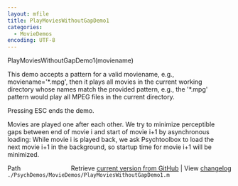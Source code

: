 ```yaml
---
layout: mfile
title: PlayMoviesWithoutGapDemo1
categories:
  - MovieDemos
encoding: UTF-8
---
```



PlayMoviesWithoutGapDemo1(moviename)  

This demo accepts a pattern for a valid moviename, e.g.,  
moviename='\*.mpg', then it plays all movies in the current working  
directory whose names match the provided pattern, e.g., the '\*.mpg'  
pattern would play all MPEG files in the current directory.  

Pressing ESC ends the demo.  

Movies are played one after each other. We try to minimize perceptible  
gaps between end of movie i and start of movie i+1 by asynchronous  
loading: While movie i is played back, we ask Psychtoolbox to load the  
next movie i+1 in the background, so startup time for movie i+1 will be  
minimized.  


<div class="code_header" style="text-align:right;">
  <span style="float:left;">Path&nbsp;&nbsp;</span> <span class="counter">Retrieve <a href=
  "https://raw.github.com/Psychtoolbox-3/Psychtoolbox-3/beta/./PsychDemos/MovieDemos/PlayMoviesWithoutGapDemo1.m">current version from GitHub</a> | View <a href=
  "https://github.com/Psychtoolbox-3/Psychtoolbox-3/commits/beta/./PsychDemos/MovieDemos/PlayMoviesWithoutGapDemo1.m">changelog</a></span>
</div>
<div class="code">
  <code>./PsychDemos/MovieDemos/PlayMoviesWithoutGapDemo1.m</code>
</div>
